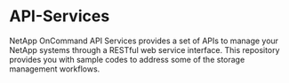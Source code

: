 # API-Services
NetApp OnCommand API Services provides a set of APIs to manage your NetApp systems through a RESTful web service interface. This repository provides you with sample codes to address some of the storage management workflows. 
